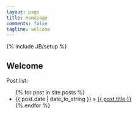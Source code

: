 ```yaml
---
layout: page
title: Homepage
comments: false
tagline: welcome
---
```

{% include JB/setup %}

## Welcome 

Post list:

<ul class="posts">
  {% for post in site.posts %}
    <li><span>{{ post.date | date_to_string }}</span> &raquo; <a href="{{ BASE_PATH }}{{ post.url }}">{{ post.title }}</a></li>
  {% endfor %}
</ul>

